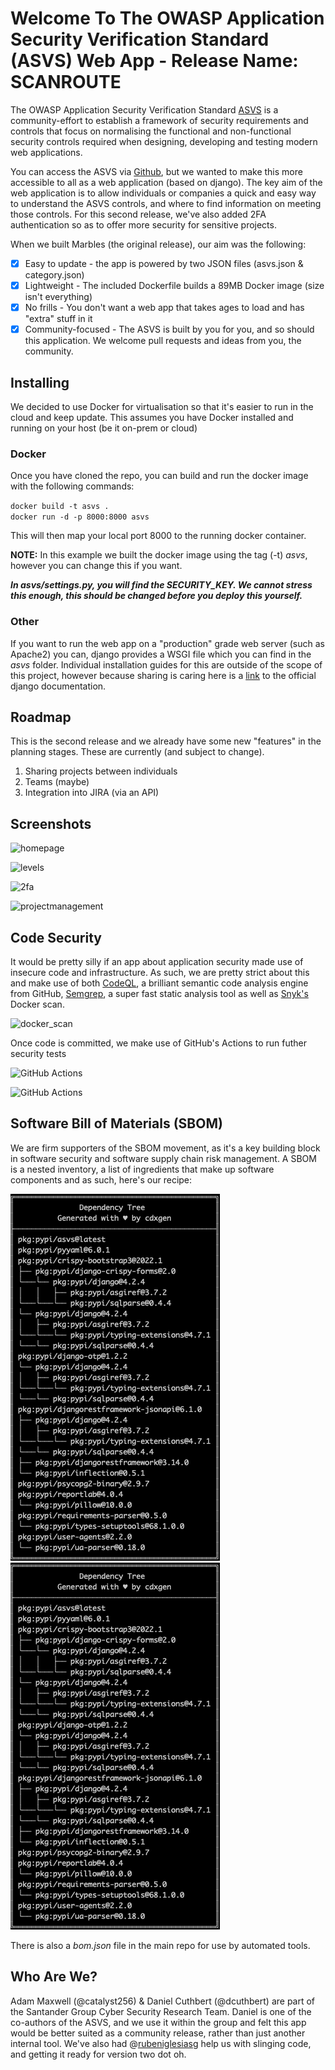 # Welcome To The OWASP Application Security Verification Standard (ASVS) Web App - Release Name: **SCANROUTE**

The OWASP Application Security Verification Standard [ASVS](https://owasp.org/www-project-application-security-verification-standard/]) is a community-effort to
establish a framework of security requirements and controls that focus on normalising the functional and non-functional security controls required when designing, developing and testing modern web applications.

You can access the ASVS via [Github](https://github.com/OWASP/ASVS/tree/master/4.0), but we wanted to make this more accessible to all as a web application (based on django). The key aim of the web application is to allow individuals or companies a quick and easy way to understand the ASVS controls, and where to find information on meeting those controls. For this second release, we've also added 2FA authentication so as to offer more security for sensitive projects. 

When we built Marbles (the original release), our aim was the following:

 - [x] Easy to update - the app is powered by two JSON files (asvs.json & category.json)
 - [X] Lightweight -  The included Dockerfile builds a 89MB Docker image (size isn't everything)
 - [X] No frills - You don't want a web app that takes ages to load and has "extra" stuff in it
 - [X] Community-focused - The ASVS is built by you for you, and so should this application. We welcome pull requests and ideas from you, the community.

## Installing

We decided to use Docker for virtualisation so that it's easier to run in the cloud and keep update. This assumes you have Docker installed and running on your host (be it on-prem or cloud)

### Docker
Once you have cloned the repo, you can build and run the docker image with the following commands:

`docker build -t asvs .`  
`docker run -d -p 8000:8000 asvs`  

This will then map your local port 8000 to the running docker container.

**NOTE:** In this example we built the docker image using the tag (-t) *asvs*, however you can change this if you want.

***In asvs/settings.py, you will find the SECURITY_KEY. We cannot stress this enough, this should be changed before you deploy this yourself.*** 

### Other
If you want to run the web app on a "production" grade web server (such as Apache2) you can, django provides a WSGI file which you can find in the *asvs* folder. Individual installation guides for this are outside of the scope of this project, however because sharing is caring here is a [link](https://docs.djangoproject.com/en/2.0/howto/deployment/wsgi/) to the official django documentation.


## Roadmap

This is the second release and we already have some new "features" in the planning stages. These are currently (and subject to change).

1. Sharing projects between individuals
2. Teams (maybe)
3. Integration into JIRA (via an API)



## Screenshots

![homepage](screenshots/homepage.png)

![levels](screenshots/levels.png)

![2fa](screenshots/2fa.png)

![projectmanagement](screenshots/projectmanagement.png)

## Code Security

It would be pretty silly if an app about application security made use of insecure code and infrastructure. As such, we are pretty strict about this and make use of both [CodeQL](https://codeql.github.com/), a brilliant semantic code analysis engine from GitHub, [Semgrep](https://semgrep.dev/), a super fast static analysis tool as well as [Snyk's](https://snyk.io/learn/docker-security-scanning/) Docker scan. 

![docker_scan](screenshots/docker_sec_scan.png)

Once code is committed, we make use of GitHub's Actions to run futher security tests

![GitHub Actions](screenshots/github_actions.png)

![GitHub Actions](screenshots/github_actions2.png)

## Software Bill of Materials (SBOM) 

We are firm supporters of the SBOM movement, as it's a key building block in software security and software supply chain risk management. A SBOM is a nested inventory, a list of ingredients that make up software components and as such, here's our recipe:

![Dependency Tree](screenshots/sbom1.png)
![Software Bill of Materials](screenshots/sbom1.png)

There is also a *bom.json* file in the main repo for use by automated tools. 



## Who Are We?

Adam Maxwell (@catalyst256) & Daniel Cuthbert (@dcuthbert) are part of the Santander Group Cyber Security Research Team. Daniel is one of the co-authors of the ASVS, and we use it within the group and felt this app would be better suited as a community release, rather than just another internal tool. We've also had @[rubeniglesiasg](https://github.com/Santandersecurityresearch/asvs/commits?author=rubeniglesiasg) help us with slinging code, and getting it ready for version two dot oh. 


